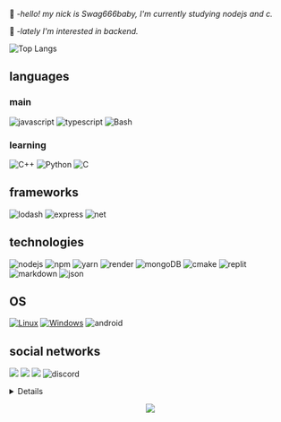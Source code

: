 🦄 -*hello! my nick is Swag666baby, I'm currently studying nodejs and c.*

💠 -*lately I'm interested in backend.*

![Top Langs](https://github-readme-stats.vercel.app/api/top-langs/?username=Swag666baby&layout=compact&theme=radical)


## languages 
<p align="">

  ### main
  ![javascript](https://img.shields.io/badge/javascript-black?style=for-the-badge&logo=javascript)
![typescript](https://img.shields.io/badge/TypeScript-black?style=for-the-badge&logo=typescript&logoColor=#0000CD)
![Bash](https://img.shields.io/badge/bash-black?style=for-the-badge&logo=gnu-bash&logoColor=white)

  ### learning 
![C++](https://img.shields.io/badge/c++-black?style=for-the-badge&logo=cplusplus)
![Python](https://img.shields.io/badge/python-black?style=for-the-badge&logo=python)
![C](https://img.shields.io/badge/c-black?style=for-the-badge&logo=c)

## frameworks 
![lodash](https://img.shields.io/badge/Lodash-black?style=for-the-badge&logo=lodash&logoColor=white)
![express](https://img.shields.io/badge/Express.js-000000?style=for-the-badge&logo=express&logoColor=white)
![net](https://img.shields.io/badge/.NET-black?style=for-the-badge&logo=dotnet&logoColor=white)

## technologies 
![nodejs](https://img.shields.io/badge/Node.js-black?style=for-the-badge&logo=nodedotjs&logoColor=white)
![npm](https://img.shields.io/badge/npm-black?style=for-the-badge&logo=npm&logoColor=white)
![yarn](https://img.shields.io/badge/Yarn-black?style=for-the-badge&logo=yarn&logoColor=white)
![render](https://img.shields.io/badge/Render-black?style=for-the-badge&logo=render&logoColor=white)
![mongoDB](https://img.shields.io/badge/MongoDB-black?style=for-the-badge&logo=mongodb&logoColor=white)
![cmake](https://img.shields.io/badge/CMake-black?style=for-the-badge&logo=cmake&logoColor=white)
![replit](https://img.shields.io/badge/replit-black?style=for-the-badge&logo=replit&logoColor=white)
![markdown](https://img.shields.io/badge/Markdown-000000?style=for-the-badge&logo=markdown&logoColor=white)
![json](https://img.shields.io/badge/json-black?style=for-the-badge&logo=json&logoColor=white)

## OS
[![Linux](https://img.shields.io/badge/linux-black?style=for-the-badge&logo=Linux)](https://github.com/wervlad)
[![Windows](https://img.shields.io/badge/Windows-black?style=for-the-badge&logo=Windows)](https://github.com/wervlad)
![android](https://img.shields.io/badge/Android-black?style=for-the-badge&logo=android&logoColor=white)

## social networks 
  <a href="https://wa.me/556294530374"><img src="https://img.shields.io/badge/WhatsApp-black?style=for-the-badge&logo=whatsapp&logoColor=#00FF00"></a>
  <a href="https://github.com/Swag666baby/"><img src="https://img.shields.io/badge/GitHub-100000?style=for-the-badge&logo=github&logoColor=white"></a>
<a href="https://www.npmjs.com/~swag666baby"><img
src=https://camo.githubusercontent.com/b47580b7e8e0b4ce9bb718070140318f72d316a0c88e0dd53a5ac4b0bdfc755e/68747470733a2f2f696d672e736869656c64732e696f2f62616467652f4e504d2d2532333030303030302e7376673f7374796c653d666f722d7468652d6261646765266c6f676f3d6e706d266c6f676f436f6c6f723d7768697465></a>
![discord](https://img.shields.io/badge/Discord-black?style=for-the-badge&logo=discord&logoColor=#1E90FF)

<details>
<p align="center">
  <a href="https://github.com/Swag666baby">
    <img src="http://github-profile-summary-cards.vercel.app/api/cards/profile-details?username=Swag666baby&theme=transparent" />
  </a>
  <a href="https://github.com/Swag666baby">
    <img src="https://github-readme-streak-stats.herokuapp.com/?user=Swag666baby&hide_border=true&card_width=338&theme=transparent" />
  </a>
  <a href="https://github.com/Swag666baby">
    <img src="http://github-profile-summary-cards.vercel.app/api/cards/stats?username=Swag666baby&theme=transparent" />
  </a>
</p>
</details>

<p align="center">
  <a href="https://github.com/Swag666baby">
    <img src="https://komarev.com/ghpvc/?username=Swag666baby&color=blue&style=flat)" />
  </a>
</p>
 
